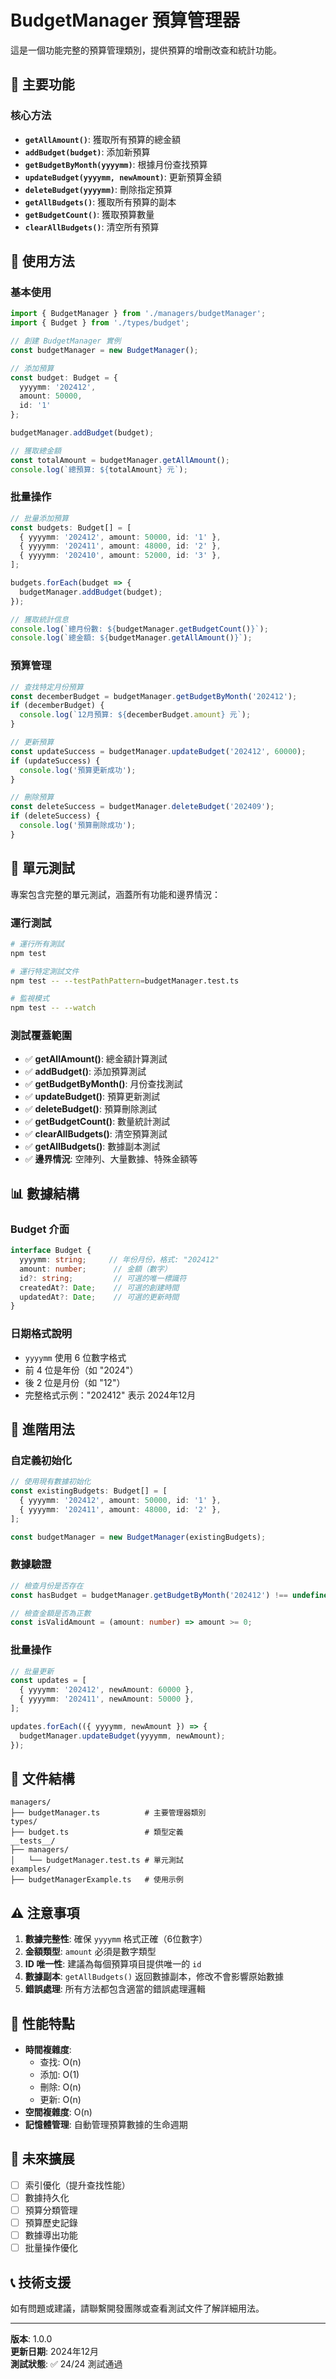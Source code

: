 # BudgetManager 預算管理器

這是一個功能完整的預算管理類別，提供預算的增刪改查和統計功能。

## 🚀 主要功能

### 核心方法

- **`getAllAmount()`**: 獲取所有預算的總金額
- **`addBudget(budget)`**: 添加新預算
- **`getBudgetByMonth(yyyymm)`**: 根據月份查找預算
- **`updateBudget(yyyymm, newAmount)`**: 更新預算金額
- **`deleteBudget(yyyymm)`**: 刪除指定預算
- **`getAllBudgets()`**: 獲取所有預算的副本
- **`getBudgetCount()`**: 獲取預算數量
- **`clearAllBudgets()`**: 清空所有預算

## 📖 使用方法

### 基本使用

```typescript
import { BudgetManager } from './managers/budgetManager';
import { Budget } from './types/budget';

// 創建 BudgetManager 實例
const budgetManager = new BudgetManager();

// 添加預算
const budget: Budget = {
  yyyymm: '202412',
  amount: 50000,
  id: '1'
};

budgetManager.addBudget(budget);

// 獲取總金額
const totalAmount = budgetManager.getAllAmount();
console.log(`總預算: ${totalAmount} 元`);
```

### 批量操作

```typescript
// 批量添加預算
const budgets: Budget[] = [
  { yyyymm: '202412', amount: 50000, id: '1' },
  { yyyymm: '202411', amount: 48000, id: '2' },
  { yyyymm: '202410', amount: 52000, id: '3' },
];

budgets.forEach(budget => {
  budgetManager.addBudget(budget);
});

// 獲取統計信息
console.log(`總月份數: ${budgetManager.getBudgetCount()}`);
console.log(`總金額: ${budgetManager.getAllAmount()}`);
```

### 預算管理

```typescript
// 查找特定月份預算
const decemberBudget = budgetManager.getBudgetByMonth('202412');
if (decemberBudget) {
  console.log(`12月預算: ${decemberBudget.amount} 元`);
}

// 更新預算
const updateSuccess = budgetManager.updateBudget('202412', 60000);
if (updateSuccess) {
  console.log('預算更新成功');
}

// 刪除預算
const deleteSuccess = budgetManager.deleteBudget('202409');
if (deleteSuccess) {
  console.log('預算刪除成功');
}
```

## 🧪 單元測試

專案包含完整的單元測試，涵蓋所有功能和邊界情況：

### 運行測試

```bash
# 運行所有測試
npm test

# 運行特定測試文件
npm test -- --testPathPattern=budgetManager.test.ts

# 監視模式
npm test -- --watch
```

### 測試覆蓋範圍

- ✅ **getAllAmount()**: 總金額計算測試
- ✅ **addBudget()**: 添加預算測試
- ✅ **getBudgetByMonth()**: 月份查找測試
- ✅ **updateBudget()**: 預算更新測試
- ✅ **deleteBudget()**: 預算刪除測試
- ✅ **getBudgetCount()**: 數量統計測試
- ✅ **clearAllBudgets()**: 清空預算測試
- ✅ **getAllBudgets()**: 數據副本測試
- ✅ **邊界情況**: 空陣列、大量數據、特殊金額等

## 📊 數據結構

### Budget 介面

```typescript
interface Budget {
  yyyymm: string;     // 年份月份，格式: "202412"
  amount: number;      // 金額（數字）
  id?: string;         // 可選的唯一標識符
  createdAt?: Date;    // 可選的創建時間
  updatedAt?: Date;    // 可選的更新時間
}
```

### 日期格式說明

- `yyyymm` 使用 6 位數字格式
- 前 4 位是年份（如 "2024"）
- 後 2 位是月份（如 "12"）
- 完整格式示例："202412" 表示 2024年12月

## 🔧 進階用法

### 自定義初始化

```typescript
// 使用現有數據初始化
const existingBudgets: Budget[] = [
  { yyyymm: '202412', amount: 50000, id: '1' },
  { yyyymm: '202411', amount: 48000, id: '2' },
];

const budgetManager = new BudgetManager(existingBudgets);
```

### 數據驗證

```typescript
// 檢查月份是否存在
const hasBudget = budgetManager.getBudgetByMonth('202412') !== undefined;

// 檢查金額是否為正數
const isValidAmount = (amount: number) => amount >= 0;
```

### 批量操作

```typescript
// 批量更新
const updates = [
  { yyyymm: '202412', newAmount: 60000 },
  { yyyymm: '202411', newAmount: 50000 },
];

updates.forEach(({ yyyymm, newAmount }) => {
  budgetManager.updateBudget(yyyymm, newAmount);
});
```

## 📁 文件結構

```
managers/
├── budgetManager.ts          # 主要管理器類別
types/
├── budget.ts                 # 類型定義
__tests__/
├── managers/
│   └── budgetManager.test.ts # 單元測試
examples/
├── budgetManagerExample.ts   # 使用示例
```

## ⚠️ 注意事項

1. **數據完整性**: 確保 `yyyymm` 格式正確（6位數字）
2. **金額類型**: `amount` 必須是數字類型
3. **ID 唯一性**: 建議為每個預算項目提供唯一的 `id`
4. **數據副本**: `getAllBudgets()` 返回數據副本，修改不會影響原始數據
5. **錯誤處理**: 所有方法都包含適當的錯誤處理邏輯

## 🚀 性能特點

- **時間複雜度**: 
  - 查找: O(n)
  - 添加: O(1)
  - 刪除: O(n)
  - 更新: O(n)
- **空間複雜度**: O(n)
- **記憶體管理**: 自動管理預算數據的生命週期

## 🔮 未來擴展

- [ ] 索引優化（提升查找性能）
- [ ] 數據持久化
- [ ] 預算分類管理
- [ ] 預算歷史記錄
- [ ] 數據導出功能
- [ ] 批量操作優化

## 📞 技術支援

如有問題或建議，請聯繫開發團隊或查看測試文件了解詳細用法。

---

**版本**: 1.0.0  
**更新日期**: 2024年12月  
**測試狀態**: ✅ 24/24 測試通過
